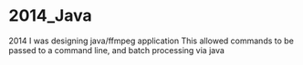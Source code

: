 # 2014_Java
2014 I was designing java/ffmpeg application
This allowed commands to be passed to a command line, and batch processing via java

